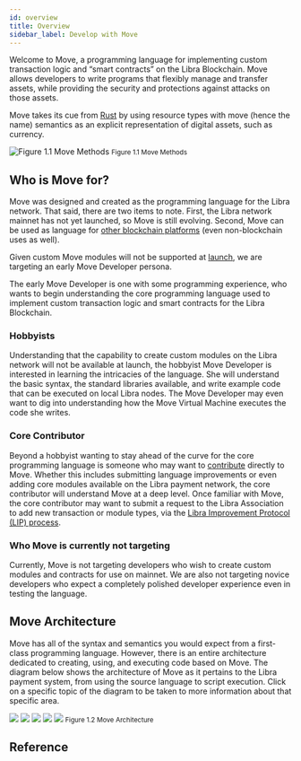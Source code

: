 ```yaml
---
id: overview
title: Overview
sidebar_label: Develop with Move
---
```


Welcome to Move, a programming language for implementing custom transaction logic and “smart contracts” on the Libra Blockchain. Move allows developers to write programs that flexibly manage and transfer assets, while providing the security and protections against attacks on those assets.

Move takes its cue from [Rust](https://www.rust-lang.org/) by using resource types with move (hence the name) semantics as an explicit representation of digital assets, such as currency.

![Figure 1.1 Move Methods](/img/docs/move-methods.svg)
<small className="figure">Figure 1.1 Move Methods</small>

## Who is Move for?

Move was designed and created as the programming language for the Libra network. That said, there are two items to note. First, the Libra network mainnet has not yet launched, so Move is still evolving. Second, Move can be used as language for [other blockchain platforms](https://github.com/co-move/comove) (even non-blockchain uses as well).

Given custom Move modules will not be supported at [launch](https://libra.org/white-paper/#whats-next), we are targeting an early Move Developer persona.


The early Move Developer is one with some programming experience, who wants to begin understanding the core programming language used to implement custom transaction logic and smart contracts for the Libra Blockchain.

### Hobbyists

Understanding that the capability to create custom modules on the Libra network will not be available at launch, the hobbyist Move Developer is interested in learning the intricacies of the language. She will understand the basic syntax, the standard libraries available, and write example code that can be executed on local Libra nodes. The Move Developer may even want to dig into understanding how the Move Virtual Machine executes the code she writes.

### Core Contributor

Beyond a hobbyist wanting to stay ahead of the curve for the core programming language is someone who may want to [contribute](https://libra.org/en-US/cla-sign/) directly to Move. Whether this includes submitting language improvements or even adding core modules available on the Libra payment network, the core contributor will understand Move at a deep level. Once familiar with Move, the core contributor may want to submit a request to the Libra Association to add new transaction or module types, via the [Libra Improvement Protocol (LIP) process](https://lip.libra.org/).

### Who Move is currently not targeting

Currently, Move is not targeting developers who wish to create custom modules and contracts for use on mainnet. We are also not targeting novice developers who expect a completely polished developer experience even in testing the language.

## Move Architecture

Move has all of the syntax and semantics you would expect from a first-class programming language. However, there is an entire architecture dedicated to creating, using, and executing code based on Move. The diagram below shows the architecture of Move as it pertains to the Libra payment system, from using the source language to script execution. Click on a specific topic of the diagram to be taken to more information about that specific area.

<img src="/img/docs/move-arc-1.svg" />
<img className="gapless-image" src="/img/docs/move-arc-2.svg" />
<img className="gapless-image" src="/img/docs/move-arc-3.svg" />
<img className="gapless-image" src="/img/docs/move-arc-4.svg" />
<img className="gapless-image" src="/img/docs/move-arc-5.svg" />
<small className="figure">Figure 1.2 Move Architecture</small>

## Reference

<CardsWrapper>
  <CoreReference />
  <MerchantReference />
  <WalletReference />
  <NodeReference />
</CardsWrapper>
